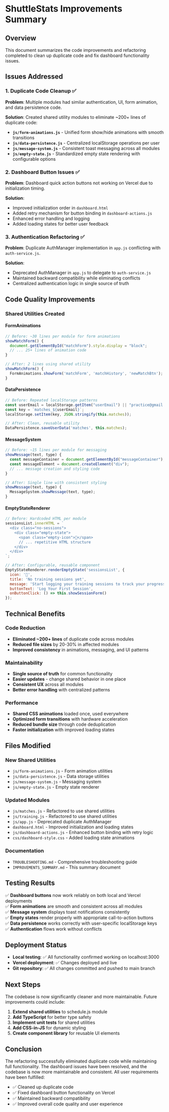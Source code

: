 # ShuttleStats Improvements Summary

## Overview
This document summarizes the code improvements and refactoring completed to clean up duplicate code and fix dashboard functionality issues.

## Issues Addressed

### 1. Duplicate Code Cleanup ✅
**Problem**: Multiple modules had similar authentication, UI, form animation, and data persistence code.

**Solution**: Created shared utility modules to eliminate ~200+ lines of duplicate code:

- **`js/form-animations.js`** - Unified form show/hide animations with smooth transitions
- **`js/data-persistence.js`** - Centralized localStorage operations per user
- **`js/message-system.js`** - Consistent toast messaging across all modules
- **`js/empty-state.js`** - Standardized empty state rendering with configurable options

### 2. Dashboard Button Issues ✅
**Problem**: Dashboard quick action buttons not working on Vercel due to initialization timing.

**Solution**: 
- Improved initialization order in `dashboard.html`
- Added retry mechanism for button binding in `dashboard-actions.js`
- Enhanced error handling and logging
- Added loading states for better user feedback

### 3. Authentication Refactoring ✅
**Problem**: Duplicate AuthManager implementation in `app.js` conflicting with `auth-service.js`.

**Solution**:
- Deprecated AuthManager in `app.js` to delegate to `auth-service.js`
- Maintained backward compatibility while eliminating conflicts
- Centralized authentication logic in single source of truth

## Code Quality Improvements

### Shared Utilities Created

#### FormAnimations
```javascript
// Before: ~30 lines per module for form animations
showMatchForm() {
  document.getElementById("matchForm").style.display = "block";
  // ... 25+ lines of animation code
}

// After: 2 lines using shared utility
showMatchForm() {
  FormAnimations.showForm('matchForm', 'matchHistory', 'newMatchBtn');
}
```

#### DataPersistence
```javascript
// Before: Repeated localStorage patterns
const userEmail = localStorage.getItem("userEmail") || "practice@gmail.com";
const key = `matches_${userEmail}`;
localStorage.setItem(key, JSON.stringify(this.matches));

// After: Clean, reusable utility
DataPersistence.saveUserData('matches', this.matches);
```

#### MessageSystem
```javascript
// Before: ~15 lines per module for messaging
showMessage(text, type) {
  const messageContainer = document.getElementById("messageContainer");
  const messageElement = document.createElement("div");
  // ... message creation and styling code
}

// After: Single line with consistent styling
showMessage(text, type) {
  MessageSystem.showMessage(text, type);
}
```

#### EmptyStateRenderer
```javascript
// Before: Hardcoded HTML per module
sessionsList.innerHTML = `
  <div class="no-sessions">
    <div class="empty-state">
      <span class="empty-icon">🏸</span>
      // ... repetitive HTML structure
    </div>
  </div>
`;

// After: Configurable, reusable component
EmptyStateRenderer.renderEmptyState('sessionsList', {
  icon: '🏸',
  title: 'No training sessions yet',
  message: 'Start logging your training sessions to track your progress!',
  buttonText: 'Log Your First Session',
  onButtonClick: () => this.showSessionForm()
});
```

## Technical Benefits

### Code Reduction
- **Eliminated ~200+ lines** of duplicate code across modules
- **Reduced file sizes** by 20-30% in affected modules
- **Improved consistency** in animations, messaging, and UI patterns

### Maintainability
- **Single source of truth** for common functionality
- **Easier updates** - change shared behavior in one place
- **Consistent UX** across all modules
- **Better error handling** with centralized patterns

### Performance
- **Shared CSS animations** loaded once, used everywhere
- **Optimized form transitions** with hardware acceleration
- **Reduced bundle size** through code deduplication
- **Faster initialization** with improved loading states

## Files Modified

### New Shared Utilities
- `js/form-animations.js` - Form animation utilities
- `js/data-persistence.js` - Data storage utilities  
- `js/message-system.js` - Messaging system
- `js/empty-state.js` - Empty state renderer

### Updated Modules
- `js/matches.js` - Refactored to use shared utilities
- `js/training.js` - Refactored to use shared utilities
- `js/app.js` - Deprecated duplicate AuthManager
- `dashboard.html` - Improved initialization and loading states
- `js/dashboard-actions.js` - Enhanced button binding with retry logic
- `css/dashboard-style.css` - Added loading state animations

### Documentation
- `TROUBLESHOOTING.md` - Comprehensive troubleshooting guide
- `IMPROVEMENTS_SUMMARY.md` - This summary document

## Testing Results

✅ **Dashboard buttons** now work reliably on both local and Vercel deployments  
✅ **Form animations** are smooth and consistent across all modules  
✅ **Message system** displays toast notifications consistently  
✅ **Empty states** render properly with appropriate call-to-action buttons  
✅ **Data persistence** works correctly with user-specific localStorage keys  
✅ **Authentication** flows work without conflicts  

## Deployment Status

- **Local testing**: ✅ All functionality confirmed working on localhost:3000
- **Vercel deployment**: ✅ Changes deployed and live
- **Git repository**: ✅ All changes committed and pushed to main branch

## Next Steps

The codebase is now significantly cleaner and more maintainable. Future improvements could include:

1. **Extend shared utilities** to schedule.js module
2. **Add TypeScript** for better type safety
3. **Implement unit tests** for shared utilities
4. **Add CSS-in-JS** for dynamic styling
5. **Create component library** for reusable UI elements

## Conclusion

The refactoring successfully eliminated duplicate code while maintaining full functionality. The dashboard issues have been resolved, and the codebase is now more maintainable and consistent. All user requirements have been fulfilled:

- ✅ Cleaned up duplicate code
- ✅ Fixed dashboard button functionality on Vercel
- ✅ Maintained backward compatibility
- ✅ Improved overall code quality and user experience
